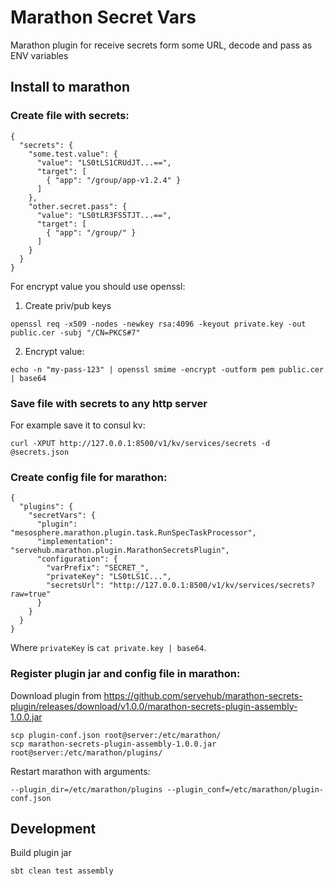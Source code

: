 # Marathon Secret Vars

Marathon plugin for receive secrets form some URL, decode and pass as ENV variables

## Install to marathon

### Create file with secrets:
```
{
  "secrets": {
    "some.test.value": {
      "value": "LS0tLS1CRUdJT...==",
      "target": [
        { "app": "/group/app-v1.2.4" }
      ]
    },
    "other.secret.pass": {
      "value": "LS0tLR3FS5TJT...==",
      "target": [
        { "app": "/group/" }
      ]
    }
  }
}
```

For encrypt value you should use openssl:

1. Create priv/pub keys
```
openssl req -x509 -nodes -newkey rsa:4096 -keyout private.key -out public.cer -subj "/CN=PKCS#7"
```

2. Encrypt value:
```
echo -n "my-pass-123" | openssl smime -encrypt -outform pem public.cer | base64
```
  
### Save file with secrets to any http server

For example save it to consul kv:
```
curl -XPUT http://127.0.0.1:8500/v1/kv/services/secrets -d @secrets.json
```

### Create config file for marathon:
```
{
  "plugins": {
    "secretVars": {
      "plugin": "mesosphere.marathon.plugin.task.RunSpecTaskProcessor",
      "implementation": "servehub.marathon.plugin.MarathonSecretsPlugin",
      "configuration": {
        "varPrefix": "SECRET_",
        "privateKey": "LS0tLS1C...",
        "secretsUrl": "http://127.0.0.1:8500/v1/kv/services/secrets?raw=true"
      }
    }
  }
}
```

Where `privateKey` is `cat private.key | base64`.

### Register plugin jar and config file in marathon:
Download plugin from https://github.com/servehub/marathon-secrets-plugin/releases/download/v1.0.0/marathon-secrets-plugin-assembly-1.0.0.jar

```
scp plugin-conf.json root@server:/etc/marathon/
scp marathon-secrets-plugin-assembly-1.0.0.jar root@server:/etc/marathon/plugins/
```

Restart marathon with arguments:
```
--plugin_dir=/etc/marathon/plugins --plugin_conf=/etc/marathon/plugin-conf.json
```

## Development

Build plugin jar

```
sbt clean test assembly
```
